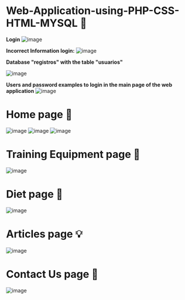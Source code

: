 # Web-Application-using-PHP-CSS-HTML-MYSQL :pushpin:

**Login**
![image](https://github.com/user-attachments/assets/528a4eef-eae3-4a73-a0a9-6956587cb735)

**Incorrect Information login:**
![image](https://github.com/user-attachments/assets/a884b3cc-ec67-43d2-bf8b-0d1510102b12)

**Database "registros" with the table "usuarios"**

![image](https://github.com/user-attachments/assets/478624c5-42a8-46d8-9e53-d3f9f5dbebb5)


**Users and password examples to login in the main page of the web application**
![image](https://github.com/user-attachments/assets/4a1e4115-e39a-412c-9a63-5fef2b9f4863)

# Home page :rocket:

![image](https://github.com/user-attachments/assets/213af55d-358b-4ff6-ba74-7f2046914046)
![image](https://github.com/user-attachments/assets/44bced5d-e709-4c9d-90b7-654580eaec1b)
![image](https://github.com/user-attachments/assets/88feb5b0-0b69-4a6e-85b1-aab7e56f87cb)

# Training Equipment page :hammer:
![image](https://github.com/user-attachments/assets/b7028179-109f-472c-ab24-6cb25e035bff)

# Diet page :bento:
![image](https://github.com/user-attachments/assets/d525a0fd-3acf-4ce2-9ac2-6f776e792cda)

# Articles page :bulb:
![image](https://github.com/user-attachments/assets/8b4ac0c6-a1f1-497e-85d6-8665fc6e7598)

# Contact Us page :busts_in_silhouette:

![image](https://github.com/user-attachments/assets/6fc05726-5768-4c68-89d5-6a71454fd1ea)






